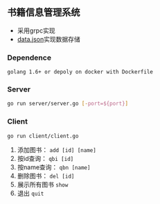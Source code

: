 ## 书籍信息管理系统

- 采用grpc实现
- [data.json](server/data.json)实现数据存储

### Dependence

`golang 1.6+ or depoly on docker with Dockerfile`

### Server

```bash
go run server/server.go [-port=${port}]
```

### Client

```bash
go run client/client.go
```

1. 添加图书：	`add [id] [name]`
2. 按id查询：	`qbi [id]`
3. 按name查询：	`qbn [name]`
4. 删除图书：	`del [id]`
5. 展示所有图书 `show`
6. 退出        `quit`